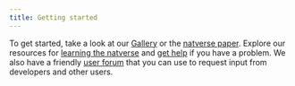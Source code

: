 ```yaml
---
title: Getting started
---
```


To get started, take a look at our [Gallery](gallery/) or the [natverse paper](https://www.biorxiv.org/content/10.1101/006353v2).
Explore our resources for [learning the natverse](learn/) and [get help](help/) if you have a problem. We also have a friendly [user forum](https://groups.google.com/forum/#!forum/nat-user) that you can use to request input from developers and other users.

